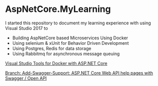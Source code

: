 # AspNetCore.MyLearning
I started this repository to document my learning experience with using Visual Studio 2017 to 
- Building AspNetCore based Microservices Using Docker 
- Using selenium & xUnit for Behavior Driven Development 
- Using Postgres, Redis for data storage
- Using Rabbitmq for asynchronous message queuing

[Visual Studio Tools for Docker with ASP.NET Core](./VsToolsForDocker/README.md)

[Branch: Add-Swagger-Support: ASP.NET Core Web API help pages with Swagger / Open API](https://github.com/rakeshhira/AspNetCore.MyLearning/blob/add-swagger-support/SwaggerSupport/README.md)
